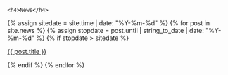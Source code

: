     <h4>News</h4>
  {% assign sitedate = site.time | date: "%Y-%m-%d"   %}
  {% for post in site.news %}
    {% assign stopdate = post.until | string_to_date | date: "%Y-%m-%d" %}
    {% if stopdate > sitedate %}
<div class="row alert alert-news">
  <p class="lead event-announce">
    <a href="{{ post.url }}">
      <span class="glyphicon {{ post.symbol }}" aria-hidden="true"></span> {{ post.title }}
    </a>
  </p>
</div>
    {% endif %}
  {% endfor %}

